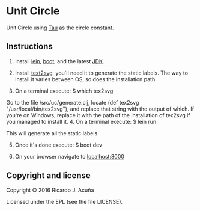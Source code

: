 # Unit Circle
Unit Circle using [Tau](http://tauday.com/tau-manifesto) as the circle constant.

## Instructions

1. Install [lein](http://leiningen.org/#install), [boot](https://github.com/boot-clj/boot#install), and the latest [JDK](http://www.oracle.com/technetwork/java/javase/downloads/jdk8-downloads-2133151.html).

2. Install [text2svg](https://github.com/ksss/text2svg), you'll need it to generate the static labels. The way to install it varies between OS, so does the installation path.

3. On a terminal execute:
  $ which tex2svg

  Go to the file /src/uc/generate.clj, locate (def tex2svg "/usr/local/bin/tex2svg"), and replace that string with the output of which. If you're on Windows, replace it with the path of the installation of tex2svg if you managed to install it.
4. On a terminal execute:
   $ lein run

   This will generate all the static labels.

5. Once it's done execute:
 $ boot dev

6. On your browser navigate to [localhost:3000](http://localhost:3000)

## Copyright and license

Copyright © 2016 Ricardo J. Acuña

Licensed under the EPL (see the file LICENSE).
